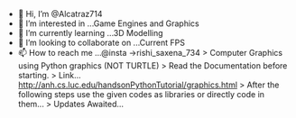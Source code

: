 - 👋 Hi, I’m @Alcatraz714
- 👀 I’m interested in ...Game Engines and Graphics
- 🌱 I’m currently learning ...3D Modelling
- 💞️ I’m looking to collaborate on ...Current FPS 
- 📫 How to reach me ...@insta ->rishi_saxena_734
        > Computer Graphics using Python graphics (NOT TURTLE)
        > Read the Documentation before starting.
        > Link... http://anh.cs.luc.edu/handsonPythonTutorial/graphics.html 
        > After the following steps use the given codes as libraries or directly code in them...
        > Updates Awaited...
<!---
Alcatraz714/Alcatraz714 is a ✨ special ✨ repository because its `README.md` (this file) appears on your GitHub profile.
You can click the Preview link to take a look at your changes.
--->
